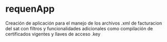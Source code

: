 # requenApp
 Creación de aplicación para el manejo de los archivos .xml de facturacion del sat con filtros y funcionalidades adicionales como compilación de certificados vigentes y llaves de acceso .key  
